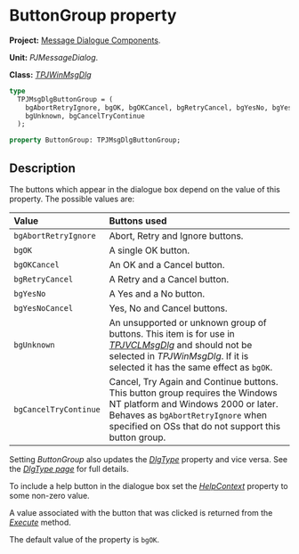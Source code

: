 # ButtonGroup property #

**Project:** [Message Dialogue Components](MessageDialogComponents.md).

**Unit:** _PJMessageDialog_.

**Class:** _[TPJWinMsgDlg](TPJWinMsgDlg.md)_

```pascal
type
  TPJMsgDlgButtonGroup = (
    bgAbortRetryIgnore, bgOK, bgOKCancel, bgRetryCancel, bgYesNo, bgYesNoCancel,
    bgUnknown, bgCancelTryContinue
  );

property ButtonGroup: TPJMsgDlgButtonGroup;
```

## Description ##

The buttons which appear in the dialogue box depend on the value of this property. The possible values are:

| **Value** | **Buttons used** |
|:----------|:-----------------|
| `bgAbortRetryIgnore` | Abort, Retry and Ignore buttons. |
| `bgOK` | A single OK button. |
| `bgOKCancel` | An OK and a Cancel button. |
| `bgRetryCancel` | A Retry and a Cancel button. |
| `bgYesNo` | A Yes and a No button. |
| `bgYesNoCancel` | Yes, No and Cancel buttons. |
| `bgUnknown` | An unsupported or unknown group of buttons. This item is for use in _[TPJVCLMsgDlg](TPJVCLMsgDlg.md)_ and should not be selected in _TPJWinMsgDlg_. If it is selected it has the same effect as `bgOK`. |
| `bgCancelTryContinue` | Cancel, Try Again and Continue buttons. This button group requires the Windows NT platform and Windows 2000 or later. Behaves as `bgAbortRetryIgnore` when specified on OSs that do not support this button group. |

Setting _ButtonGroup_ also updates the _[DlgType](TPJWinMsgDlgDlgType.md)_ property and vice versa. See the _[DlgType page](TPJWinMsgDlgDlgType.md)_ for full details.

To include a help button in the dialogue box set the _[HelpContext](TPJWinMsgDlgHelpContext.md)_ property to some non-zero value.

A value associated with the button that was clicked is returned from the _[Execute](TPJWinMsgDlgExecute.md)_ method.

The default value of the property is `bgOK`.